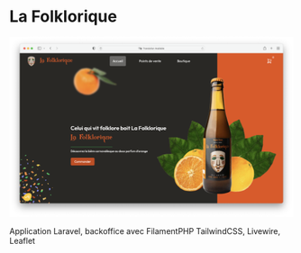 # La Folklorique

![](./.github/la-folklorique.png)

Application Laravel, backoffice avec FilamentPHP
TailwindCSS, Livewire, Leaflet
